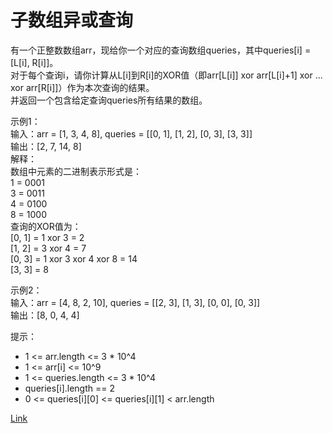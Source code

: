 <h1>子数组异或查询</h1>

有一个正整数数组arr，现给你一个对应的查询数组queries，其中queries[i] = [L[i], R[i]]。</br>
对于每个查询i，请你计算从L[i]到R[i]的XOR值（即arr[L[i]] xor arr[L[i]+1] xor ... xor arr[R[i]]）作为本次查询的结果。</br>
并返回一个包含给定查询queries所有结果的数组。</br>

示例1：</br>
输入：arr = [1, 3, 4, 8], queries = [[0, 1], [1, 2], [0, 3], [3, 3]]</br>
输出：[2, 7, 14, 8]</br>
解释：</br>
数组中元素的二进制表示形式是：</br>
1 = 0001</br>
3 = 0011</br>
4 = 0100</br>
8 = 1000</br>
查询的XOR值为：</br>
[0, 1] = 1 xor 3 = 2</br>
[1, 2] = 3 xor 4 = 7</br>
[0, 3] = 1 xor 3 xor 4 xor 8 = 14</br>
[3, 3] = 8</br>

示例2：</br>
输入：arr = [4, 8, 2, 10], queries = [[2, 3], [1, 3], [0, 0], [0, 3]]</br>
输出：[8, 0, 4, 4]</br>

提示：
- 1 <= arr.length <= 3 * 10^4
- 1 <= arr[i] <= 10^9
- 1 <= queries.length <= 3 * 10^4
- queries[i].length == 2
- 0 <= queries[i][0] <= queries[i][1] < arr.length

[Link](https://leetcode-cn.com/problems/xor-queries-of-a-subarray/)